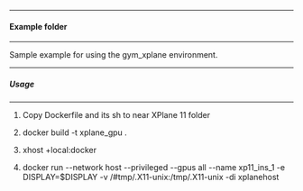 ------------
#### Example folder
---------------
Sample example for using the gym_xplane environment.

-----------------
##### Usage
--------------------

1. Copy Dockerfile and its sh to near XPlane 11 folder
2. docker build -t xplane_gpu .
4. xhost +local:docker
3. docker run --network host --privileged --gpus all --name xp11_ins_1 -e DISPLAY=$DISPLAY -v /#tmp/.X11-unix:/tmp/.X11-unix -di xplanehost

    ```
